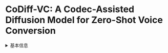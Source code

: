 # CoDiff-VC: A Codec-Assisted Diffusion Model for Zero-Shot Voice Conversion

<details>
<summary>基本信息</summary>

- 标题: "CoDiff-VC: A Codec-Assisted Diffusion Model for Zero-Shot Voice Conversion."
- 作者:
  - 01 Yuke Li
  - 02 Xinfa Zhu
  - 03 Hanzhao Li
  - 04 JiXun Yao
  - 05 WenJie Tian
  - 06 XiPeng Yang
  - 07 YunLin Chen
  - 08 Zhifei Li
  - 09 Lei Xie
- 链接:
  - [ArXiv](https://arxiv.org/abs/2411.18918v3)
  - [Publication]()
  - [Github]()
  - [Demo]()
- 文件:
  - [ArXiv:2411.18918v1](D:\Speech\Sapphire-TTS-Collection\Models\-VC\_PDF\2024.11.28_2411.18918v1_CoDiff-VC__A_Codec-Assisted_Diffusion_Model_for_Zero-Shot_Voice_Conversion.pdf)
  - [ArXiv:2411.18918v2](D:\Speech\Sapphire-TTS-Collection\Models\-VC\_PDF\2024.11.28_2411.18918v2_CoDiff-VC__A_Codec-Assisted_Diffusion_Model_for_Zero-Shot_Voice_Conversion.pdf)
  - [ArXiv:2411.18918v3](D:\Speech\Sapphire-TTS-Collection\Models\-VC\_PDF\2024.11.28_2411.18918v3_CoDiff-VC__A_Codec-Assisted_Diffusion_Model_for_Zero-Shot_Voice_Conversion.pdf)
  - [Publication] #TODO

</details>
